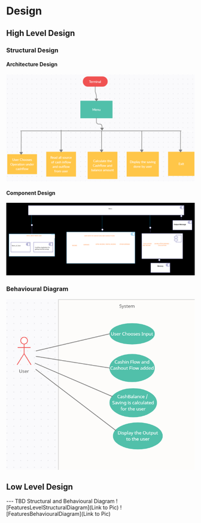 # Design

## High Level Design 

 ### Structural Design

#### Architecture Design



![](https://github.com/geek-gopi/C_Mini_Project_265459/blob/main/2_Design/Architecture.png)

#### Component Design

![](https://github.com/geek-gopi/C_Mini_Project_265459/blob/main/2_Design/componentDiagram.png)

###  Behavioural Diagram

![](https://github.com/geek-gopi/C_Mini_Project_265459/blob/main/2_Design/umlusecaseDesign.png)


## Low Level Design 


--- TBD Structural and Behavioural Diagram
![FeaturesLevelStructuralDiagram](Link to Pic)
![FeaturesBehaviouralDiagram](Link to Pic)

